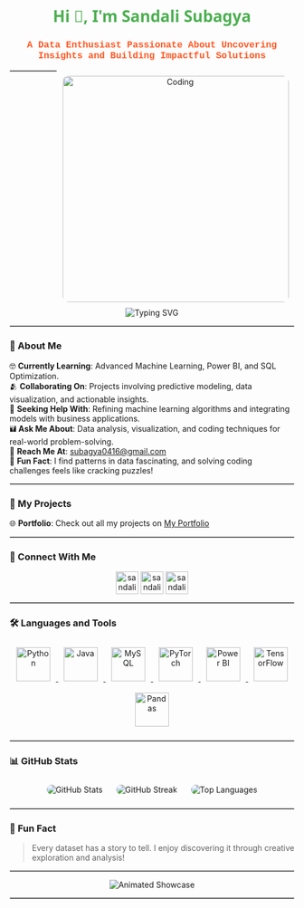 <h1 align="center" style="color:#4CAF50; font-family: 'Segoe UI', Tahoma, Geneva, Verdana, sans-serif;">Hi 👋, I'm <span style="font-weight:bold;">Sandali Subagya</span></h1>
<h3 align="center" style="color:#FF5722; font-family: 'Courier New', Courier, monospace;">A Data Enthusiast Passionate About Uncovering Insights and Building Impactful Solutions</h3>

<div align="center">
  <img align="right" alt="Coding" width="400" src="https://cdn.dribbble.com/users/2704414/screenshots/7466903/media/b08ab576316bd4582fef189f471cd9e5.gif" style="border-radius: 10px; margin: 10px;">
</div>

<hr style="border: 1px solid #ccc;">

<div align="center">
  <img src="https://readme-typing-svg.herokuapp.com?font=Fira+Code&weight=600&size=28&pause=1000&color=36BCF7&center=true&vCenter=true&width=1000&lines=Empowering+Decisions+Through+Data;Machine+Learning+Practitioner;Transforming+Complex+Data+into+Actionable+Insights;Front-End+Coder+and+Data+Visualizer" alt="Typing SVG" />
</div>

<hr style="border: 1px solid #ccc;">

### 📄 About Me  
   🤓 **Currently Learning**: Advanced Machine Learning, Power BI, and SQL Optimization.  
   🫂 **Collaborating On**: Projects involving predictive modeling, data visualization, and actionable insights.  
   🤝 **Seeking Help With**: Refining machine learning algorithms and integrating models with business applications.  
   🖬 **Ask Me About**: Data analysis, visualization, and coding techniques for real-world problem-solving.  
   🚮 **Reach Me At**: <a href="mailto:subagya0416@gmail.com">subagya0416@gmail.com</a>  
   🦩 **Fun Fact**: I find patterns in data fascinating, and solving coding challenges feels like cracking puzzles!  

<hr style="border: 1px solid #ccc;">

### 🚀 My Projects  
🌐 **Portfolio**: Check out all my projects on <a href="https://sandali0416.github.io/Sandali_portfolio.github.io/">My Portfolio</a>

<hr style="border: 1px solid #ccc;">

### 🔗 Connect With Me  
<p align="center">
  <a href="https://twitter.com/sandalisubagya" target="blank"><img align="center" src="https://raw.githubusercontent.com/rahuldkjain/github-profile-readme-generator/master/src/images/icons/Social/twitter.svg" alt="sandalisubagya" height="40" width="40" /></a>
  <a href="https://linkedin.com/in/sandali-subagya" target="blank"><img align="center" src="https://raw.githubusercontent.com/rahuldkjain/github-profile-readme-generator/master/src/images/icons/Social/linked-in-alt.svg" alt="sandali subagya" height="40" width="40" /></a>
  <a href="https://instagram.com/sandalisubagya" target="blank"><img align="center" src="https://raw.githubusercontent.com/rahuldkjain/github-profile-readme-generator/master/src/images/icons/Social/instagram.svg" alt="sandali subagya" height="40" width="40" /></a>
</p>

<hr style="border: 1px solid #ccc;">

### 🛠️ Languages and Tools  
<p align="center">
  <a href="https://www.python.org/" target="_blank">
    <img src="https://cdn.jsdelivr.net/gh/devicons/devicon/icons/python/python-original.svg" alt="Python" width="60" height="60" style="margin: 10px;" />
  </a>
  <a href="https://www.java.com/" target="_blank">
    <img src="https://cdn.jsdelivr.net/gh/devicons/devicon/icons/java/java-original.svg" alt="Java" width="60" height="60" style="margin: 10px;" />
  </a>
  <a href="https://www.mysql.com/" target="_blank">
    <img src="https://cdn.jsdelivr.net/gh/devicons/devicon/icons/mysql/mysql-original-wordmark.svg" alt="MySQL" width="60" height="60" style="margin: 10px;" />
  </a>
  <a href="https://pytorch.org/" target="_blank">
    <img src="https://cdn.jsdelivr.net/gh/devicons/devicon/icons/pytorch/pytorch-original.svg" alt="PyTorch" width="60" height="60" style="margin: 10px;" />
  </a>
  <a href="https://powerbi.microsoft.com/" target="_blank">
    <img src="https://upload.wikimedia.org/wikipedia/commons/c/cf/New_Power_BI_Logo.svg" alt="Power BI" width="60" height="60" style="margin: 10px;" />
  </a>
  <a href="https://www.tensorflow.org/" target="_blank">
    <img src="https://cdn.jsdelivr.net/gh/devicons/devicon/icons/tensorflow/tensorflow-original.svg" alt="TensorFlow" width="60" height="60" style="margin: 10px;" />
  </a>
  <a href="https://pandas.pydata.org/" target="_blank">
    <img src="https://cdn.jsdelivr.net/gh/devicons/devicon/icons/pandas/pandas-original.svg" alt="Pandas" width="60" height="60" style="margin: 10px;" />
  </a>
</p>

<hr style="border: 1px solid #ccc;">

### 📊 GitHub Stats  
<p align="center">
  <img src="https://github-readme-stats.vercel.app/api?username=sandali0416&show_icons=true&theme=dracula&count_private=true&hide=prs" alt="GitHub Stats" style="margin: 10px; border-radius: 10px;" />
  <img src="https://github-readme-streak-stats.herokuapp.com/?user=sandali0416&theme=dracula" alt="GitHub Streak" style="margin: 10px; border-radius: 10px;" />
  <img src="https://github-readme-stats.vercel.app/api/top-langs/?username=sandali0416&layout=compact&theme=dracula" alt="Top Languages" style="margin: 10px; border-radius: 10px;" />
</p>

<hr style="border: 1px solid #ccc;">

### 🎯 Fun Fact  
> Every dataset has a story to tell. I enjoy discovering it through creative exploration and analysis!

<hr style="border: 1px solid #ccc;">

<div align="center">
  <img src="https://readme-typing-svg.herokuapp.com?font=Fira+Code&weight=700&size=32&pause=1000&color=36BCF7&center=true&vCenter=true&width=1000&lines=Data+Science+is+My+Superpower;Machine+Learning+is+the+Future;I+Live+for+Data+Visualization;Transforming+Data+into+Decisions" alt="Animated Showcase" />
</div>

<hr style="border: 1px solid #ccc;">
